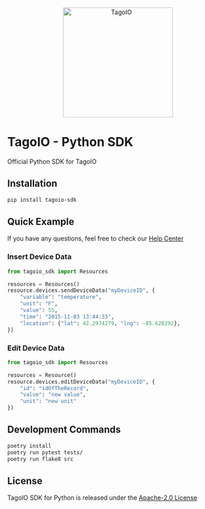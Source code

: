 <br/>
<p align="center">
  <img src="https://assets.tago.io/tagoio/sdk.png" width="250px" alt="TagoIO"></img>
</p>

# TagoIO - Python SDK

Official Python SDK for TagoIO

## Installation

```bash
pip install tagoio-sdk
```

## Quick Example

If you have any questions, feel free to check our [Help Center](https://help.tago.io/portal/en/home)

### Insert Device Data

```python
from tagoio_sdk import Resources

resources = Resources()
resource.devices.sendDeviceData("myDeviceID", {
    "variable": "temperature",
    "unit": "F",
    "value": 55,
    "time": "2015-11-03 13:44:33",
    "location": {"lat": 42.2974279, "lng": -85.628292},
})
```

### Edit Device Data

```python
from tagoio_sdk import Resources

resources = Resource()
resource.devices.editDeviceData("myDeviceID", {
    "id": "idOfTheRecord",
    "value": "new value",
    "unit": "new unit"
})
```

## Development Commands

```bash
poetry install
poetry run pytest tests/
poetry run flake8 src
```

## License

TagoIO SDK for Python is released under the [Apache-2.0 License](https://github.com/tago-io/sdk-python/blob/master/LICENSE)
